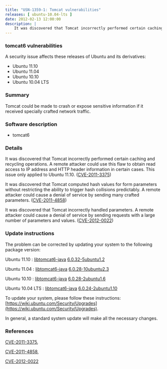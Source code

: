 ```yaml
---
title: "USN-1359-1: Tomcat vulnerabilities"
releases: [ ubuntu-10.04-lts ]
date: 2012-02-13 12:00:00
description: |
    It was discovered that Tomcat incorrectly performed certain caching and recycling operations. A remote attacker could use this flaw to obtain read access to IP address and HTTP header information in certain cases. This issue only applied to Ubuntu 11.10. ([CVE-2011-3375](http://people.ubuntu.com/~ubuntu-security/cve/CVE-2011-3375))
--- 
```

 
### tomcat6 vulnerabilities

A security issue affects these releases of Ubuntu and its derivatives:

* Ubuntu 11.10
* Ubuntu 11.04
* Ubuntu 10.10
* Ubuntu 10.04 LTS

### Summary

Tomcat could be made to crash or expose sensitive information if it received specially crafted network traffic.

### Software description

* tomcat6 

### Details

It was discovered that Tomcat incorrectly performed certain caching and recycling operations. A remote attacker could use this flaw to obtain read access to IP address and HTTP header information in certain cases. This issue only applied to Ubuntu 11.10. ([CVE-2011-3375](http://people.ubuntu.com/~ubuntu-security/cve/CVE-2011-3375))

It was discovered that Tomcat computed hash values for form parameters without restricting the ability to trigger hash collisions predictably. A remote attacker could cause a denial of service by sending many crafted parameters. ([CVE-2011-4858](http://people.ubuntu.com/~ubuntu-security/cve/CVE-2011-4858))

It was discovered that Tomcat incorrectly handled parameters. A remote attacker could cause a denial of service by sending requests with a large number of parameters and values. ([CVE-2012-0022](http://people.ubuntu.com/~ubuntu-security/cve/CVE-2012-0022)) 

### Update instructions

The problem can be corrected by updating your system to the following package version:

Ubuntu 11.10
 : [libtomcat6-java](https://launchpad.net/ubuntu/+source/tomcat6) <span> [6.0.32-5ubuntu1.2](https://launchpad.net/ubuntu/+source/tomcat6/6.0.32-5ubuntu1.2) </span> 

Ubuntu 11.04
 : [libtomcat6-java](https://launchpad.net/ubuntu/+source/tomcat6) <span> [6.0.28-10ubuntu2.3](https://launchpad.net/ubuntu/+source/tomcat6/6.0.28-10ubuntu2.3) </span> 

Ubuntu 10.10
 : [libtomcat6-java](https://launchpad.net/ubuntu/+source/tomcat6) <span> [6.0.28-2ubuntu1.6](https://launchpad.net/ubuntu/+source/tomcat6/6.0.28-2ubuntu1.6) </span> 

Ubuntu 10.04 LTS
 : [libtomcat6-java](https://launchpad.net/ubuntu/+source/tomcat6) <span> [6.0.24-2ubuntu1.10](https://launchpad.net/ubuntu/+source/tomcat6/6.0.24-2ubuntu1.10) </span> 

To update your system, please follow these instructions: [https://wiki.ubuntu.com/Security/Upgrades](https://wiki.ubuntu.com/Security/Upgrades).

In general, a standard system update will make all the necessary changes. 

### References

 [CVE-2011-3375](http://people.ubuntu.com/~ubuntu-security/cve/CVE-2011-3375), 

 [CVE-2011-4858](http://people.ubuntu.com/~ubuntu-security/cve/CVE-2011-4858), 

 [CVE-2012-0022](http://people.ubuntu.com/~ubuntu-security/cve/CVE-2012-0022)
 
